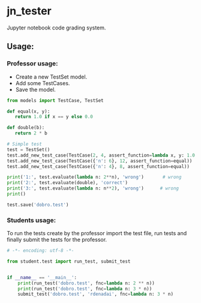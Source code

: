 # jn_tester
Jupyter notebook code grading system.

## Usage:

### Professor usage:

 - Create a new TestSet model.
 - Add some TestCases.
 - Save the model.
 
 ```python
from models import TestCase, TestSet

def equal(x, y):
    return 1.0 if x == y else 0.0

def double(b):
    return 2 * b

# Simple test
test = TestSet()
test.add_new_test_case(TestCase(2, 4, assert_function=lambda x, y: 1.0 if x == y else 0.0))
test.add_new_test_case(TestCase({'n': 6}, 12, assert_function=equal))
test.add_new_test_case(TestCase({'n': 4}, 8, assert_function=equal))

print('1:', test.evaluate(lambda n: 2**n), 'wrong')       # wrong
print('2:', test.evaluate(double), 'correct')
print('3:', test.evaluate(lambda n: n**2), 'wrong')      # wrong
print()

test.save('dobro.test')
 ```

### Students usage:

To run the tests create by the professor import the test file, run tests and finally 
submit the tests for the professor.

```python
# -*- encoding: utf-8 -*-

from student.test import run_test, submit_test


if __name__ == '__main__':
    print(run_test('dobro.test', fnc=lambda n: 2 ** n))
    print(run_test('dobro.test', fnc=lambda n: 3 * n))
    submit_test('dobro.test', 'rdenadai', fnc=lambda n: 3 * n)
```